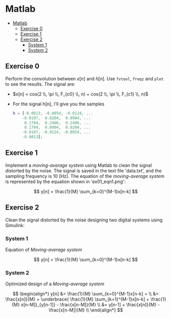 # Matlab

- [Matlab](#matlab)
  - [Exercise 0](#exercise-0)
  - [Exercise 1](#exercise-1)
  - [Exercise 2](#exercise-2)
    - [System 1](#system-1)
    - [System 2](#system-2)

## Exercise 0

Perform the convolution between $x[n]$ and $h[n]$. Use `fvtool`, `freqz` and `plot` to see the results. The signal are:

- $x[n] = cos(2 \\, \pi \\, F_{c0} \\, n) + cos(2 \\, \pi \\, F_{c1} \\, n)$
- For the signal h[n], I'll give you the samples
  
    ```matlab
    h = [-0.0013, -0.0054, -0.0124, ...
        -0.0107,  0.0204,  0.0904, ...
         0.1784,  0.2406,  0.2406, ...
         0.1784,  0.0904,  0.0204, ...
        -0.0107, -0.0124, -0.0054, ...
        -0.0013];
    ```

## Exercise 1

Implement a _moving-average system_ using Matlab to clean the signal
distorted by the noise. The signal is saved in the text file 'data.txt',
and the sampling frequency is 10 [Hz].
The equation of the _moving-average system_ is represented by the equation shown in 'ex01_eqn1.png':

$$
y[n] = \frac{1}{M} \sum_{k=0}^{M-1}x[n-k]
$$

## Exercise 2

Clean the signal distorted by the noise designing two digital systems using Simulink:

### System 1

Equation of _Moving-average system_  

$$
y[n] = \frac{1}{M} \sum_{k=0}^{M-1}x[n-k]
$$

### System 2

Optimized design of a _Moving-average system_  

$$
\begin{align*}
y[n] &= \frac{1}{M} \sum_{k=0}^{M-1}x[n-k] = \\
     &= \frac{x[n]}{M} +
        \underbrace{ \frac{1}{M} \sum_{k=1}^{M-1}x[n-k] + \frac{1}{M} x[n-M]}_{y[n-1]} -
        \frac{x[n-M]}{M} \\
&= y[n-1] + \frac{x[n]}{M} - \frac{x[n-M]}{M} \\
\end{align*}
$$
